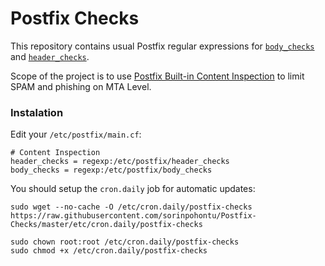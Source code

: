 # Postfix Checks

This repository contains usual Postfix regular expressions for [`body_checks`](http://www.postfix.org/header_checks.5.html) and [`header_checks`](http://www.postfix.org/header_checks.5.html).    

Scope of the project is to use [Postfix Built-in Content Inspection](http://www.postfix.com/BUILTIN_FILTER_README.html) to limit SPAM and phishing on MTA Level.    

### Instalation

Edit your `/etc/postfix/main.cf`:

```
# Content Inspection
header_checks = regexp:/etc/postfix/header_checks
body_checks = regexp:/etc/postfix/body_checks
```

You should setup the `cron.daily` job for automatic updates:

```
sudo wget --no-cache -O /etc/cron.daily/postfix-checks https://raw.githubusercontent.com/sorinpohontu/Postfix-Checks/master/etc/cron.daily/postfix-checks

sudo chown root:root /etc/cron.daily/postfix-checks
sudo chmod +x /etc/cron.daily/postfix-checks

```
